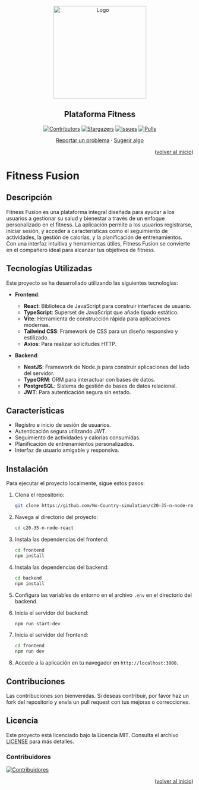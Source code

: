 <a name="readme-top"></a>

<div align="center">

<a href="https://github.com/No-Country-simulation/c20-35-n-node-react">
  <img src="https://github.com/user-attachments/assets/a14b15ac-48d9-49c1-9f1c-3df8008540a5" alt="Logo" width="250" />
</a>

## Plataforma Fitness

[![Contributors][contributors-shield]][contributors-url]
[![Stargazers][stars-shield]][stars-url]
[![Issues][issues-shield]][issues-url]
[![Pulls][pulls-shield]][pulls-url]

[Reportar un problema](https://github.com/No-Country-simulation/c20-35-n-node-react/issues) · [Sugerir algo](https://github.com/No-Country-simulation/c20-35-n-node-react/issues)

</div>

<p align="right">(<a href="#readme-top">volver al inicio</a>)</p>

# Fitness Fusion

## Descripción

Fitness Fusion es una plataforma integral diseñada para ayudar a los usuarios a gestionar su salud y bienestar a través de un enfoque personalizado en el fitness. La aplicación permite a los usuarios registrarse, iniciar sesión, y acceder a características como el seguimiento de actividades, la gestión de calorías, y la planificación de entrenamientos. Con una interfaz intuitiva y herramientas útiles, Fitness Fusion se convierte en el compañero ideal para alcanzar tus objetivos de fitness.

## Tecnologías Utilizadas

Este proyecto se ha desarrollado utilizando las siguientes tecnologías:

- **Frontend**:
  - **React**: Biblioteca de JavaScript para construir interfaces de usuario.
  - **TypeScript**: Superset de JavaScript que añade tipado estático.
  - **Vite**: Herramienta de construcción rápida para aplicaciones modernas.
  - **Tailwind CSS**: Framework de CSS para un diseño responsivo y estilizado.
  - **Axios**: Para realizar solicitudes HTTP.

- **Backend**:
  - **NestJS**: Framework de Node.js para construir aplicaciones del lado del servidor.
  - **TypeORM**: ORM para interactuar con bases de datos.
  - **PostgreSQL**: Sistema de gestión de bases de datos relacional.
  - **JWT**: Para autenticación segura sin estado.

## Características

- Registro e inicio de sesión de usuarios.
- Autenticación segura utilizando JWT.
- Seguimiento de actividades y calorías consumidas.
- Planificación de entrenamientos personalizados.
- Interfaz de usuario amigable y responsiva.

## Instalación

Para ejecutar el proyecto localmente, sigue estos pasos:

1. Clona el repositorio:
   ```bash
   git clone https://github.com/No-Country-simulation/c20-35-n-node-react.git
   ```

2. Navega al directorio del proyecto:
   ```bash
   cd c20-35-n-node-react
   ```

3. Instala las dependencias del frontend:
   ```bash
   cd frontend
   npm install
   ```

4. Instala las dependencias del backend:
   ```bash
   cd backend
   npm install
   ```

5. Configura las variables de entorno en el archivo `.env` en el directorio del backend.

6. Inicia el servidor del backend:
   ```bash
   npm run start:dev
   ```

7. Inicia el servidor del frontend:
   ```bash
   cd frontend
   npm run dev
   ```

8. Accede a la aplicación en tu navegador en `http://localhost:3000`.

## Contribuciones

Las contribuciones son bienvenidas. Si deseas contribuir, por favor haz un fork del repositorio y envía un pull request con tus mejoras o correcciones.

## Licencia

Este proyecto está licenciado bajo la Licencia MIT. Consulta el archivo [LICENSE](LICENSE) para más detalles.

### Contribuidores

[![Contribuidores](https://contrib.rocks/image?repo=No-Country-simulation/c20-35-n-node-react)](https://github.com/No-Country-simulation/c20-35-n-node-react/graphs/contributors)

<p align="right">(<a href="#readme-top">volver al inicio</a>)</p>

[contributors-shield]: https://img.shields.io/github/contributors/No-Country-simulation/c20-35-n-node-react.svg?style=for-the-badge
[contributors-url]: https://github.com/No-Country-simulation/c20-35-n-node-react/graphs/contributors
[forks-shield]: https://img.shields.io/github/forks/No-Country-simulation/c20-35-n-node-react.svg?style=for-the-badge
[forks-url]: https://github.com/No-Country-simulation/c20-35-n-node-react/network/members
[stars-shield]: https://img.shields.io/github/stars/No-Country-simulation/c20-35-n-node-react.svg?style=for-the-badge
[stars-url]: https://github.com/No-Country-simulation/c20-35-n-node-react/stargazers
[issues-shield]: https://img.shields.io/github/issues/No-Country-simulation/c20-35-n-node-react.svg?style=for-the-badge
[issues-url]: https://github.com/No-Country-simulation/c20-35-n-node-react/issues
[pulls-shield]: https://img.shields.io/badge/PULL%20REQUESTS-0-44cc11?style=for-the-badge
[pulls-url]: https://github.com/No-Country-simulation/c20-35-n-node-react/pulls
[badge-empty-url]: #!
